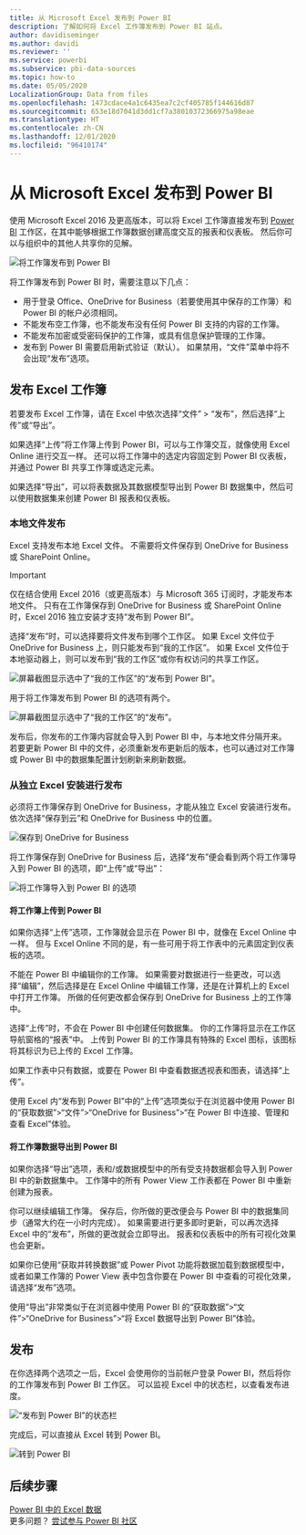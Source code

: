 ```yaml
---
title: 从 Microsoft Excel 发布到 Power BI
description: 了解如何将 Excel 工作簿发布到 Power BI 站点。
author: davidiseminger
ms.author: davidi
ms.reviewer: ''
ms.service: powerbi
ms.subservice: pbi-data-sources
ms.topic: how-to
ms.date: 05/05/2020
LocalizationGroup: Data from files
ms.openlocfilehash: 1473cdace4a1c6435ea7c2cf405785f144616d87
ms.sourcegitcommit: 653e18d7041d3dd1cf7a38010372366975a98eae
ms.translationtype: HT
ms.contentlocale: zh-CN
ms.lasthandoff: 12/01/2020
ms.locfileid: "96410174"
---
```

# <a name="publish-to-power-bi-from-microsoft-excel"></a>从 Microsoft Excel 发布到 Power BI
使用 Microsoft Excel 2016 及更高版本，可以将 Excel 工作簿直接发布到 [Power BI](https://powerbi.microsoft.com) 工作区，在其中能够根据工作簿数据创建高度交互的报表和仪表板。 然后你可以与组织中的其他人共享你的见解。

![将工作簿发布到 Power BI](media/service-publish-from-excel/pbi_uploadexport2.png)

将工作簿发布到 Power BI 时，需要注意以下几点：

* 用于登录 Office、OneDrive for Business（若要使用其中保存的工作簿）和 Power BI 的帐户必须相同。
* 不能发布空工作簿，也不能发布没有任何 Power BI 支持的内容的工作簿。
* 不能发布加密或受密码保护的工作簿，或具有信息保护管理的工作簿。
* 发布到 Power BI 需要启用新式验证（默认）。 如果禁用，“文件”菜单中将不会出现“发布”选项。

## <a name="publish-your-excel-workbook"></a>发布 Excel 工作簿
若要发布 Excel 工作簿，请在 Excel 中依次选择“文件” > “发布”，然后选择“上传”或“导出”。

如果选择“上传”将工作簿上传到 Power BI，可以与工作簿交互，就像使用 Excel Online 进行交互一样。 还可以将工作簿中的选定内容固定到 Power BI 仪表板，并通过 Power BI 共享工作簿或选定元素。

如果选择“导出”，可以将表数据及其数据模型导出到 Power BI 数据集中，然后可以使用数据集来创建 Power BI 报表和仪表板。

### <a name="local-file-publishing"></a>本地文件发布
Excel 支持发布本地 Excel 文件。 不需要将文件保存到 OneDrive for Business 或 SharePoint Online。

> [!IMPORTANT]
> 仅在结合使用 Excel 2016（或更高版本）与 Microsoft 365 订阅时，才能发布本地文件。 只有在工作簿保存到 OneDrive for Business 或 SharePoint Online 时，Excel 2016 独立安装才支持“发布到 Power BI”。
> 

选择“发布”时，可以选择要将文件发布到哪个工作区。 如果 Excel 文件位于 OneDrive for Business 上，则只能发布到“我的工作区”。 如果 Excel 文件位于本地驱动器上，则可以发布到“我的工作区”或你有权访问的共享工作区。

![屏幕截图显示选中了“我的工作区”的“发布到 Power BI”。](media/service-publish-from-excel/pbi_choose_workspace.png)

用于将工作簿发布到 Power BI 的选项有两个。

![屏幕截图显示选中了“我的工作区”的“发布”。](media/service-publish-from-excel/pbi_uploadexport3.png)

发布后，你发布的工作簿内容就会导入到 Power BI 中，与本地文件分隔开来。 若要更新 Power BI 中的文件，必须重新发布更新后的版本，也可以通过对工作簿或 Power BI 中的数据集配置计划刷新来刷新数据。

### <a name="publishing-from-a-standalone-excel-installation"></a>从独立 Excel 安装进行发布
必须将工作簿保存到 OneDrive for Business，才能从独立 Excel 安装进行发布。 依次选择“保存到云”和 OneDrive for Business 中的位置。

![保存到 OneDrive for Business](media/service-publish-from-excel/pbi_savetoonedrive2.png)

将工作簿保存到 OneDrive for Business 后，选择“发布”便会看到两个将工作簿导入到 Power BI 的选项，即“上传”或“导出”：

![将工作簿导入到 Power BI 的选项](media/service-publish-from-excel/pbi_uploadexport2.png)

#### <a name="upload-your-workbook-to-power-bi"></a>将工作簿上传到 Power BI
如果你选择“上传”选项，工作簿就会显示在 Power BI 中，就像在 Excel Online 中一样。 但与 Excel Online 不同的是，有一些可用于将工作表中的元素固定到仪表板的选项。

不能在 Power BI 中编辑你的工作簿。 如果需要对数据进行一些更改，可以选择“编辑”，然后选择是在 Excel Online 中编辑工作簿，还是在计算机上的 Excel 中打开工作簿。 所做的任何更改都会保存到 OneDrive for Business 上的工作簿中。

选择“上传”时，不会在 Power BI 中创建任何数据集。 你的工作簿将显示在工作区导航窗格的“报表”中。 上传到 Power BI 的工作簿具有特殊的 Excel 图标，该图标将其标识为已上传的 Excel 工作簿。

如果工作表中只有数据，或要在 Power BI 中查看数据透视表和图表，请选择“上传”。

使用 Excel 内“发布到 Power BI”中的“上传”选项类似于在浏览器中使用 Power BI 的“获取数据”>“文件”>“OneDrive for Business”>“在 Power BI 中连接、管理和查看 Excel”体验。

#### <a name="export-workbook-data-to-power-bi"></a>将工作簿数据导出到 Power BI
如果你选择“导出”选项，表和/或数据模型中的所有受支持数据都会导入到 Power BI 中的新数据集中。 工作簿中的所有 Power View 工作表都在 Power BI 中重新创建为报表。

你可以继续编辑工作簿。 保存后，你所做的更改便会与 Power BI 中的数据集同步（通常大约在一小时内完成）。 如果需要进行更多即时更新，可以再次选择 Excel 中的“发布”，所做的更改就会立即导出。 报表和仪表板中的所有可视化效果也会更新。

如果你已使用“获取并转换数据”或 Power Pivot 功能将数据加载到数据模型中，或者如果工作簿的 Power View 表中包含你要在 Power BI 中查看的可视化效果，请选择“发布”选项。

使用“导出”非常类似于在浏览器中使用 Power BI 的“获取数据”>“文件”>“OneDrive for Business”>“将 Excel 数据导出到 Power BI”体验。

## <a name="publishing"></a>发布
在你选择两个选项之一后，Excel 会使用你的当前帐户登录 Power BI，然后将你的工作簿发布到 Power BI 工作区。 可以监视 Excel 中的状态栏，以查看发布进度。

![“发布到 Power BI”的状态栏](media/service-publish-from-excel/pbi_publishingstatus.png)

完成后，可以直接从 Excel 转到 Power BI。

![转到 Power BI](media/service-publish-from-excel/pbi_gotopbi.png)

## <a name="next-steps"></a>后续步骤
[Power BI 中的 Excel 数据](service-excel-workbook-files.md)  
更多问题？ [尝试参与 Power BI 社区](https://community.powerbi.com/)

